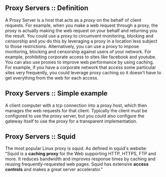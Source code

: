 ## Proxy Servers :: Definition
A Proxy Server is a host that acts as a *proxy* on the behalf of client requests. For example, when you make a web request through a proxy, the proxy is actually making the web request on your behalf and returning you the result.
You could use a proxy to circumvent monitoring, blocking and censorship and you do this by leveraging a proxy in a location less subject to those restrictions.
Alternatively, you can use a proxy to impose monitoring, blocking and censorship against users of your network. For example, prohibiting corporate access to sites like facebook and youtube.
You can also use proxies to improve web performance by using caching. For example, if you have a corporate network that access some particular sites very frequently, you could leverage proxy caching so it doesn't have to get everything from the web for each access.

## Proxy Servers :: Simple example
A client computer with a tcp connection into a proxy host, which then manages the web requests for that client. Typically the client must be configured to use the proxy server, but you could also configure the gateway itself to use the proxy for a transparent implementation.

## Proxy Servers :: Squid
The most popular Linux proxy is squid. As defined in squid's website:
"Squid is a **caching proxy** for the Web supporting HTTP, HTTPS, FTP and more. It reduces bandwidth and improves response times by caching and reusing frequently-requested web pages. Squid has extensive **access controls** and makes a great server accelerator."
